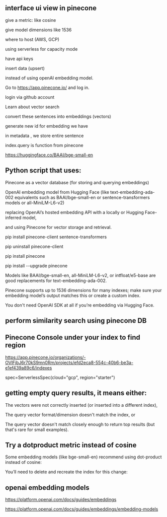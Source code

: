 ## interface ui view in pinecone
give a metric: like cosine

give model dimensions like 1536

where to host (AWS, GCP)

using serverless for capacity mode

have api keys

insert data (upsert)

instead of using openAI embedding model.

Go to https://app.pinecone.io/ and log in.

login via github account

Learn about vector search

convert these sentences into embeddings (vectors)

generate new id for embedding we have

in metadata , we store entire sentence

index.query is function from pinecone

https://huggingface.co/BAAI/bge-small-en

## Python script that uses:

Pinecone as a vector database (for storing and querying embeddings)

OpenAI embedding model from Hugging Face (like text-embedding-ada-002 equivalents such as BAAI/bge-small-en or sentence-transformers models or all-MiniLM-L6-v2)

replacing OpenAI’s hosted embedding API with a locally or Hugging Face-inferred model, 

and using Pinecone for vector storage and retrieval.

pip install pinecone-client sentence-transformers

pip uninstall pinecone-client

pip install pinecone

pip install --upgrade pinecone


Models like BAAI/bge-small-en, all-MiniLM-L6-v2, or intfloat/e5-base are good replacements for text-embedding-ada-002.

Pinecone supports up to 1536 dimensions for many indexes; make sure your embedding model’s output matches this or create a custom index.

You don't need OpenAI SDK at all if you’re embedding via Hugging Face.

## perform similarity search using pinecone DB

##  Pinecone Console under your index to find region
https://app.pinecone.io/organizations/-OVlFjbJ6r70kS9mn0Rm/projects/efd2eca8-554c-40b6-be3a-e1ef439a89c6/indexes

spec=ServerlessSpec(cloud="gcp", region="starter")

## getting empty query results, it means either:

The vectors were not correctly inserted (or inserted into a different index),

The query vector format/dimension doesn't match the index, or

The query vector doesn't match closely enough to return top results (but that's rare for small examples).

## Try a dotproduct metric instead of cosine
Some embedding models (like bge-small-en) recommend using dot-product instead of cosine:

You’ll need to delete and recreate the index for this change:

## openai embedding models
https://platform.openai.com/docs/guides/embeddings

https://platform.openai.com/docs/guides/embeddings/embedding-models

